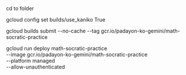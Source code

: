 cd to folder

gcloud config set builds/use_kaniko True

gcloud builds submit --no-cache --tag gcr.io/padayon-ko-gemini/math-socratic-practice

gcloud run deploy math-socratic-practice \
    --image gcr.io/padayon-ko-gemini/math-socratic-practice \
    --platform managed \
    --allow-unauthenticated

